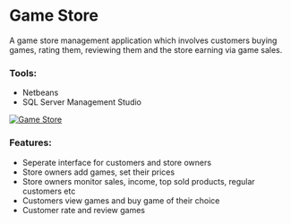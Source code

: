 # Game Store
A game store management application which involves customers buying games, rating them, reviewing them and the store earning via game sales.

### Tools:
* Netbeans
* SQL Server Management Studio

[![Game Store](https://img.youtube.com/vi/FaTeO2Lxra8/0.jpg)](https://www.youtube.com/watch?v=FaTeO2Lxra8&feature=youtu.be)

### Features:
* Seperate interface for customers and store owners
* Store owners add games, set their prices
* Store owners monitor sales, income, top sold products, regular customers etc
* Customers view games and buy game of their choice
* Customer rate and review games
